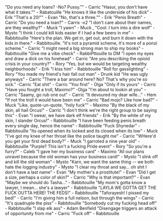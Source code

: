 "Do you need any loans? -No? Pussy."" - Carric
"Hasur, you don't have what it takes."" - Rabatouille
"He knows it like the underside of his dick" - Erik
"That's a 20!"" - Evan "No, that's a three."" - Erik
"Penis Breath" - Carric
"Do you need a loan?" - Carrix -x2
"I don't care about their names, are they wealthy?" - Muck
"I yawn" - Muck , "Cool. I turn into a dire wolf" - Mysto
"I think I could kill kids easier if I had a few beers in me" - Rabbitouille
"Here's the plan. We get in, get out, and burn it down with the kids in there." - Rabbitouille.
"It's not a pyramid scheme, it's more of a ponzi scheme." - Carric
"I might need a big strong man to ship my books" - Rabittouille
"Give me a vibe check" - RabbiPttouille to DM
"I open my eyes and draw a dick on his forehead" - Carric
"Are you describing the opioid crisis in your country?" - Rory "Yes, but we would be targeting wealthy neighborhoods" - Erik
"I kiss him" - Rabbitouille
"Roll for gasslighting" - Rory
"You made my friend's hair fall out man" - Drunk kid "He was ugly anyways" - Carric
"There a bar around here? No? That's why you're so sick." -Carric
"Eat shit" - Carric "You first" - Olga "Only if its yours" - Carric
"Have you fought a troll, Maximo?" -Olga "I'm about to lookin at you" - Carric
"Saamy, go rub one out" - Carric
"It devoured my dear wife..." - Hem "If not the troll it would have been me" - Carric
"Bad mojo? Like how bad?" - Muck "Like, quote-un-quote, "holy fuck"" - Maximo
"By the black of my skin, all hail Orcus!" - Carric "I don't think we're the right group to be saying this" - Evan "I swear, we have dark elf friends" - Erik
"By the white of my skin, I slander Orcus!" - Rabbitouille
"I have been feeding penis breath every single day, hence the name" - Rabbitouille
"Fuck Shynedar" - Rabbitouille
"Its opened when its locked and its closed when its low" - Muck
"I've got my knee of her throat like the police taught me" - Carric
"WHere'd you get your first dead body?" - Muck "I garroted a nine year old" - Rabbitouille
"Purple? This isn't a fucking Pride event" - Rory
"So you're a furry?" - Caleb
"I gave her my business card" - Maximo
"All our plans unravel because the old woman has your business card!" - Mysto
"I slink off and kill the old woman" - Mysto
"Karn, we want the same thing -- we both hate the logging industry" - Mysto
"I clear my throat and say... oh shit I don't have a last name" - Evan
"My mother's a prostitute!" - Evan
"Did I get a size, perhaps a color of skin?" - Carric
	"Why is that important?" - Evan
"Maybe we should do Tasha..." - Rabbitouille
"My mom's gotta know a lawyer, I mean... she's a lawyer" - Rabbitouille
"LAYLA WE GOTTA GET THE FUCK OUTTA HERE! THE FEDS!" - Rabbitouille
"Taforayesh! I pissed my bed!" - Carric
"I'm giving him a full nelson, but through the wings" - Carric
"It's quadruple the piss" - Rabbitouille
"Somebody cut my fucking head off" - Rabbitouille
"I slap elk ass" - Adam Benfield
"Disengage triggers an attack of opportunity from me" - Carric "Fuck off" - Rabbitouille
